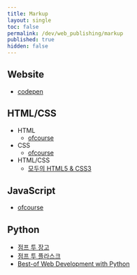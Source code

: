```yaml
---
title: Markup
layout: single
toc: false
permalink: /dev/web_publishing/markup
published: true
hidden: false
---
```


<head>
  <base target="_blank">
</head>

## Website

- [codepen](https://codepen.io/)

## HTML/CSS

- HTML
  - [ofcourse](https://ofcourse.kr/html-course/HTML-%EC%9E%85%EB%AC%B8)
- CSS
  - [ofcourse](https://ofcourse.kr/css-course/CSS-%EC%9E%85%EB%AC%B8)
- HTML/CSS
  - [모두의 HTML5 & CSS3](https://thebook.io/006943/)

## JavaScript

- [ofcourse](https://ofcourse.kr/js-course/JavaScript-%EC%9E%85%EB%AC%B8)

## Python

- [점프 투 장고](https://wikidocs.net/book/4223)
- [점프 투 플라스크](https://wikidocs.net/book/4542)
- [Best-of Web Development with Python](https://github.com/ml-tooling/best-of-web-python)
